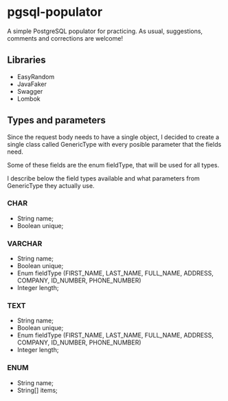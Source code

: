 # pgsql-populator
A simple PostgreSQL populator for practicing. As usual, suggestions, comments and corrections are welcome!

## Libraries

* EasyRandom
* JavaFaker
* Swagger
* Lombok

## Types and parameters

Since the request body needs to have a single object, I decided to create a single class called GenericType with every posible parameter that the fields need.

Some of these fields are the enum fieldType, that will be used for all types. 

I describe below the field types available and what parameters from GenericType they actually use.

### CHAR

* String name;
* Boolean unique;

### VARCHAR

* String name;
* Boolean unique;
* Enum fieldType (FIRST_NAME, LAST_NAME, FULL_NAME, ADDRESS, COMPANY, ID_NUMBER, PHONE_NUMBER)
* Integer length;

### TEXT

* String name;
* Boolean unique;
* Enum fieldType (FIRST_NAME, LAST_NAME, FULL_NAME, ADDRESS, COMPANY, ID_NUMBER, PHONE_NUMBER)
* Integer length;

### ENUM

* String name;
* String[] items;